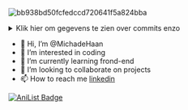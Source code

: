 ![bb938bd50fcfedccd720641f5a824bba](https://github.com/MichadeHaan/MichadeHaan/assets/130181637/667cca6b-6d8e-4f79-af73-258f5d2ebdbc)

<details>
  <summary>Klik hier om gegevens te zien over commits enzo</summary>
  
![MichadeHaan's github stats](https://github-readme-stats.vercel.app/api?username=MichadeHaan&theme=dark&show_icons=true)
</details>

- 👋 Hi, I’m @MichadeHaan
- 👀 I’m interested in coding
- 🌱 I’m currently learning frond-end
- 💞️ I’m looking to collaborate on projects
- 📫 How to reach me [linkedin](https://www.linkedin.com/in/micha-de-haan-0a9372294/)

[![AniList Badge](https://img.shields.io/badge/AniList-michasanime-blue)](https://anilist.co/user/michasanime/)
